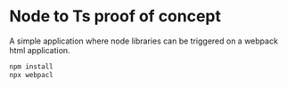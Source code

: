 
# Node to Ts proof of concept
A simple application where node libraries can be triggered
on a webpack html application.
```bash
npm install
npx webpacl
```
